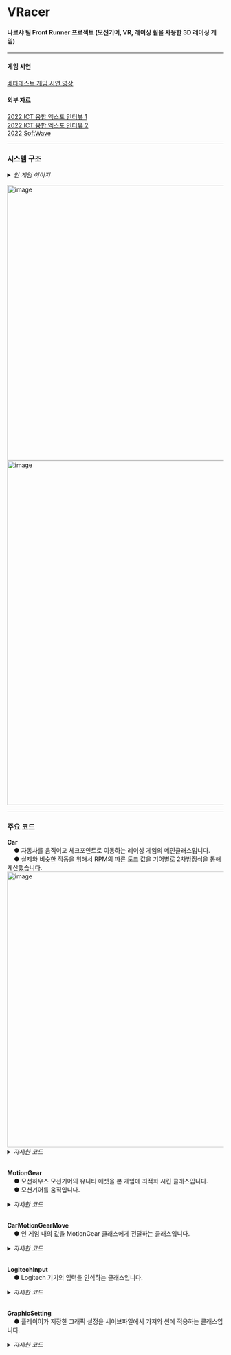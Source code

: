 # VRacer

<h4>나르샤 팀 Front Runner 프로젝트 (모션기어, VR, 레이싱 휠을 사용한 3D 레이싱 게임)</h4>

<hr class='hr-solid'/>

<h4>게임 시연</h4>

<A href="https://youtu.be/73nwsgYFb-k"> 베타테스트 게임 시연 영상 </A><br><p>

<h4>외부 자료</h4>

<A href="https://www.youtube.com/watch?v=0z_Cq4jISbE"> 2022 ICT 융합 엑스포 인터뷰 1 </A><br>
<A href="https://youtu.be/mk3mnzRFsNI?t=18893"> 2022 ICT 융합 엑스포 인터뷰 2 </A><br>
<A href="https://youtu.be/SjQXdJujxlM?t=279"> 2022 SoftWave </A>

<hr class='hr-solid'/>

<h3>시스템 구조</h3>

<details>
<summary><i>인 게임 이미지</i></summary>
<br>
 - 타이틀<br>
  <img width="640" alt="image" src="https://user-images.githubusercontent.com/80941288/230429856-b15159f7-1159-4335-9263-c53544391f06.png"><br>
  <img width="640" alt="image" src="https://user-images.githubusercontent.com/80941288/230729470-6c663521-b417-43b6-8258-0b73f9a43567.png"><br>
  <img width="640" alt="image" src="https://user-images.githubusercontent.com/80941288/230729507-45643499-dd69-427f-8e42-94bd80c126d2.png"><br>
  <img width="640" alt="image" src="https://user-images.githubusercontent.com/80941288/230729533-ba151e3a-f15d-4bdd-bd15-e608fa64073a.png"><br>
  <img width="640" alt="image" src="https://user-images.githubusercontent.com/80941288/230729575-fa266bbd-a9b7-4bfd-aae2-188df986d02b.png"><br>
  <br>
 - 설정<br>
  <img width="640" alt="image" src="https://user-images.githubusercontent.com/80941288/230704946-42d8ad15-3b5d-44ab-9917-3793fe37806d.png"><br>
  <br>
 - 튜토리얼<br>
  <img width="640" alt="image" src="https://user-images.githubusercontent.com/80941288/230704993-294eeb6f-8402-44c7-9000-888c8ee65a09.png"><br>
  <br>
 - 일반 플레이<br>
  <img width="640" alt="image" src="https://user-images.githubusercontent.com/80941288/230705063-c2d5aba9-e2db-486d-8400-afb959e8728a.png"><br>
  <img width="640" alt="image" src="https://user-images.githubusercontent.com/80941288/230705116-e7e63212-1f49-43e6-b4dc-e6edaf388dca.png"><br>
  <br>
</details>

<img width="640" alt="image" src="https://user-images.githubusercontent.com/80941288/230706345-be430afc-eede-4a3e-89e6-978c97f3518f.png"><br>
<img width="800" alt="image" src="https://user-images.githubusercontent.com/80941288/230706701-d20c93b6-2893-4599-8b4d-d378113a74c3.png">

<hr class='hr-solid'/>

<h3>주요 코드</h3>
<b>Car</b><br>
&nbsp;&nbsp;&nbsp;&nbsp;● 자동차를 움직이고 체크포인트로 이동하는 레이싱 게임의 메인클래스입니다.<br>
&nbsp;&nbsp;&nbsp;&nbsp;● 실제와 비슷한 작동을 위해서 RPM의 따른 토크 값을 기어별로 2차방정식을 통해 계산했습니다.<br>
<img width="640" alt="image" src="https://user-images.githubusercontent.com/80941288/230710776-f164bf76-d634-4624-9a74-3ae619b18d05.png">
<details>
    <summary><i>자세한 코드</i></summary>
    
  ```C#
using System;
using System.Collections;
using UnityEngine;

[RequireComponent(typeof(Rigidbody))]
public class Car : MonoBehaviour
{
	// 자동차 구동방식 (전륜, 후륜, 사륜) 열거형
	public enum DriveType
	{
		FrontWheelDrive,
		RearWheelDrive,
		AllWheelDrive
	}

	// 오브젝트 캐싱
	[Header("Cashing")]
	[SerializeField] private Transform handle;
	[SerializeField] private Wheels wheels;
	[SerializeField] private WheelMeshs wheelPaths;

	[Header("Value")]
	[SerializeField] private DriveType driveType;
	public float rpm;
	public float kmPerHour;

	private const float rpmLimit = 9000;
	private const float downForceValue = 50;
	private const float differentialRatio = 4.41f;
	private readonly float[] gearRatio = { 0, 3.5f, 2.5f, 1.8f, 1.4f, 1.1f, 0.8f, -3.6f };

	// 자동차의 각도
	public Vector3 BodyTlit { get { return transform.localEulerAngles; } }

	private int beforeGear = 0;
	private int beforeKMPerHour;
	private float wheelRadius;
	private float torque = 0; //Nm 단위

	private ClearCheck clearCheck;
	private Transform checkPoint;
	private CountDown countDown;
	private InputManager inputManager;
	private Rigidbody rigidBody;

	private void Awake()
	{
		// 외부 컴포넌트 전역변수에 할당
		
		try { clearCheck = GetComponent<ClearCheck>(); }
		catch (NullReferenceException) { clearCheck = null; }

		try { countDown = FindObjectOfType<CountDown>(); }
		catch (NullReferenceException) { countDown = null; }

		inputManager = FindObjectOfType<InputManager>();

		rigidBody = GetComponent<Rigidbody>();
	}

	private void Start()
	{
		// 바퀴 반지름, 물체 중심 변수 초기화

		wheelRadius = wheels.frontRight.radius;
		rigidBody.centerOfMass = transform.Find("Mass").localPosition;
	}

	private void Update()
	{	
		if (countDown != null)
		{
			if (!countDown.CountDownEnd) return;
		}
		if (clearCheck != null)
		{
			if (clearCheck.isClear) return;
		}

		SetRPMAndBeforeGear(kmPerHour, beforeKMPerHour, ref rpm, ref beforeGear, inputManager.gear, inputManager.gas);

		SetKMPerHour(ref kmPerHour, ref beforeKMPerHour);

		SetTorque(ref torque, rpm, inputManager.gear);

		LogitechWheelForce(kmPerHour);

		SteerVehicle(inputManager.horizontal);
	}

	private void FixedUpdate()
	{
		if (countDown != null)
		{
			if (!countDown.CountDownEnd) return;
		}
		if (clearCheck != null)
		{
			// 게임이 끝나면 자동차 정지
			if (clearCheck.isClear)
			{
				wheels.frontLeft.motorTorque = 0;
				wheels.frontRight.motorTorque = 0;
				wheels.backLeft.motorTorque = 0;
				wheels.backRight.motorTorque = 0;
				wheels.frontLeft.brakeTorque = 40000;
				wheels.frontRight.brakeTorque = 40000;
				wheels.backLeft.brakeTorque = 40000;
				wheels.backRight.brakeTorque = 40000;
				rpm = Mathf.Clamp(rpm - Time.deltaTime * 10000, 0, rpmLimit);

				return;
			}
		}

		CheckPointTeleport(checkPoint, inputManager.respawn, ref rpm, ref kmPerHour, inputManager.horizontal);

		AddDownForce();

		AnimateHandle(ref handle, inputManager.horizontal);

		AnimateWheels();

		MoveVehicle();

		Brake();
	}

	// 1 프레임 전 기어 값을 gear에 할당, 현재 rpm 값 설정
	private void SetRPMAndBeforeGear(float kmPerHour, int beforeKMPerHour, ref float rpm, ref int beforeGear, int gear, float gas)
	{
		if (Mathf.RoundToInt(kmPerHour) == 0 && beforeKMPerHour != 0)
		{
			rpm = 0;
			return;
		}

		float rpmVariance = Time.deltaTime * gas * gearRatio[gear] * differentialRatio * 50;

		rpm = Mathf.Clamp(rpm + (rpmVariance * (gas > 0 ? 1 : -1 / 2f)), 0, rpmLimit);

		if (gear != 0)
		{
			if (beforeGear != gear && rpm > 0)
			{
				rpm = Mathf.Clamp(rpm + (beforeGear - gear) * 500f, 0, rpmLimit);
			}

			beforeGear = gear;
		}
	}

	// 1 프레임 전 KMPerHour 값을 beforeKMPerHour에 할당, 현재 KMPerHour 값 설정
	private void SetKMPerHour(ref float kmPerHour, ref int beforeKMPerHour)
	{
		beforeKMPerHour = Mathf.RoundToInt(kmPerHour);

		kmPerHour = rigidBody.velocity.magnitude * 3.6f;
	}

	// 기어와 RPM 따른 토크 값 설정
	private void SetTorque(ref float torque, float rpm, int gear)
	{
		// 2차 방정식을 활용했습니다.
		switch (gear)
		{
  	case 0:
   	torque = 0;
   	break;
			case 1:
				torque = -1 / 9000f * Mathf.Pow(rpm - 6708.204f, 2) + 5000;
				break;
			case 2:
				torque = -1 / 12856f * Mathf.Pow(rpm - 6707.906f, 2) + 3500;
				break;
			case 3:
				torque = -1 / 18000f * Mathf.Pow(rpm - 6708.204f, 2) + 2500;
				break;
			case 4:
				torque = -1 / 25000f * Mathf.Pow(rpm - 6708.204f, 2) + 1800;
				break;
			case 5:
				torque = -1 / 30000f * Mathf.Pow(rpm - 6708.204f, 2) + 1500;
				break;
			case 6:
				torque = -1 / 34615f * Mathf.Pow(rpm - 6708.167f, 2) + 1300;
				break;
			case 7:
				torque = -1 / 9782f * Mathf.Pow(rpm - 6708f, 2) + 4600;
				break;
		}
	}

	// 속도에 따라 Logitech G29 핸들의 뻑뻑한 강도 조절
	private void LogitechWheelForce(float kmPerHour)
	{
		if (!(LogitechGSDK.LogiUpdate() && LogitechGSDK.LogiIsConnected(0))) return;

		LogitechGSDK.LogiPlayDamperForce(0, 70 - Mathf.RoundToInt(kmPerHour / 6));
	}

	// 브레이크 입력 시, 브레이크 토크 증가 및 RPM 감소
	private void Brake()
	{
		if (inputManager.clutch > 0) return;

		if (inputManager.brake > 0)
		{
			wheels.frontLeft.motorTorque = 0;
			wheels.frontRight.motorTorque = 0;
			wheels.backLeft.motorTorque = 0;
			wheels.backRight.motorTorque = 0;
			wheels.frontLeft.brakeTorque = 40000;
			wheels.frontRight.brakeTorque = 40000;
			wheels.backLeft.brakeTorque = 40000;
			wheels.backRight.brakeTorque = 40000;
			rpm = Mathf.Clamp(rpm - Time.deltaTime * 10000, 0, rpmLimit);
		}
	}

	// 구동방식, 엑셀 입력, 토크에 따라 자동차 이동(힘을 가함)
	private void MoveVehicle()
	{
		if (inputManager.clutch > 0) return;
		if (inputManager.brake > 0) return;

		// 구동방식에 따른 값 할당
		int motorFrontSet = 0;
		int motorBackSet = 0;
		int brakeFrontSet = 0;
		int brakeBackSet = 0;
		switch (driveType)
		{
			case DriveType.AllWheelDrive:
				motorFrontSet = 4;
				motorBackSet = 4;
				brakeFrontSet = 4;
				brakeBackSet = 4;
				break;
			case DriveType.RearWheelDrive:
				motorFrontSet = 2;
				motorBackSet = 1;
				brakeFrontSet = 2;
				brakeBackSet = 1;
				break;
			case DriveType.FrontWheelDrive:
				motorFrontSet = 1;
				motorBackSet = 2;
				brakeFrontSet = 1;
				brakeBackSet = 2;
				break;
		}

		// 기어에 따른 속도 제한
		int kphLimit = 0;
		switch (inputManager.gear)
		{
			case 1:
				kphLimit = 30;
				break;
			case 2:
				kphLimit = 60;
				break;
			case 3:
				kphLimit = 120;
				break;
			case 4:
				kphLimit = 150;
				break;
			case 5:
				kphLimit = 190;
				break;
			case 6:
				kphLimit = 240;
				break;
			case 7:
				kphLimit = 30;
				break;
		}

		// 시속 제한을 넘지 않고 기어 N단이 아니면 토크에 값 할당
		// WheelCollider.motorTorque에 값을 입력하면 해당 토크에 따라 바퀴가 회전합니다.
		if (kmPerHour < kphLimit && inputManager.gear != 0)
		{
			// 7단이라면 뒤로 바퀴를 회전하여 후진
			int direction = inputManager.gear == 7 ? -1 : 1;

			wheels.frontLeft.motorTorque = inputManager.gas * (torque / motorFrontSet) * direction;
			wheels.frontRight.motorTorque = inputManager.gas * (torque / motorFrontSet) * direction;
			wheels.backLeft.motorTorque = inputManager.gas * (torque / motorBackSet) * direction;
			wheels.backRight.motorTorque = inputManager.gas * (torque / motorBackSet) * direction;
		}
		else
		{
			wheels.frontLeft.motorTorque = 0;
			wheels.frontRight.motorTorque = 0;
			wheels.backLeft.motorTorque = 0;
			wheels.backRight.motorTorque = 0;
		}
		
		// 엑셀을 밟지 않으면 자동차가 서서히 멈춤
		if (inputManager.gas == 0)
		{
			wheels.frontLeft.brakeTorque = inputManager.gas * (torque / brakeFrontSet);
			wheels.frontRight.brakeTorque = inputManager.gas * (torque / brakeFrontSet);
			wheels.backLeft.brakeTorque = inputManager.gas * (torque / brakeBackSet);
			wheels.backRight.brakeTorque = inputManager.gas * (torque / brakeBackSet);
		}
		else
		{
			wheels.frontLeft.brakeTorque = 0;
			wheels.frontRight.brakeTorque = 0;
			wheels.backLeft.brakeTorque = 0;
			wheels.backRight.brakeTorque = 0;
		}
	}

	// 핸들 값에 따라 WheelCollider 각도 조절
	private void SteerVehicle(float horizontal)
	{
		if (horizontal != 0)
		{
			wheels.frontLeft.steerAngle = Mathf.Rad2Deg * Mathf.Atan(2.55f / (wheelRadius + (1.5f / 2) * horizontal)) * horizontal;
			wheels.frontRight.steerAngle = Mathf.Rad2Deg * Mathf.Atan(2.55f / (wheelRadius - (1.5f / 2) * horizontal)) * horizontal;
		}
		else
		{
			wheels.frontLeft.steerAngle = 0;
			wheels.frontRight.steerAngle = 0;
		}
	}

	// 실질적으로 보이는 바퀴 오브젝트의 위치, 각도를 WheelCollider와 동기화
	private void AnimateWheels()
	{
		wheels.frontLeft.GetWorldPose(out Vector3 position1, out Quaternion rotation1);
		wheelPaths.frontLeft.position = position1;
		wheelPaths.frontLeft.rotation = rotation1;

		wheels.frontRight.GetWorldPose(out Vector3 position2, out Quaternion rotation2);
		wheelPaths.frontRight.position = position2;
		wheelPaths.frontRight.rotation = rotation2;

		wheels.backLeft.GetWorldPose(out Vector3 position3, out Quaternion rotation3);
		wheelPaths.backLeft.position = position3;
		wheelPaths.backLeft.rotation = rotation3;

		wheels.backRight.GetWorldPose(out Vector3 position4, out Quaternion rotation4);
		wheelPaths.backRight.position = position4;
		wheelPaths.backRight.rotation = rotation4;
	}

	// 핸들 값에 따라 인 게임 핸들 각도 설정
	private void AnimateHandle(ref Transform handle, float horizontal)
	{
		Vector3 path = 450 * -horizontal * Vector3.forward;

		handle.localRotation = Quaternion.Euler(path);
		handle.eulerAngles = new Vector3(23.253f, handle.eulerAngles.y, handle.eulerAngles.z);
	}

	// 속도가 높아지면 자동차가 아래로 힘이 가해지는 것을 구현
	private void AddDownForce()
	{
		if (!rigidBody.useGravity) return;

		rigidBody.AddForce(downForceValue * rigidBody.velocity.magnitude * -transform.up);
	}

	// 입력이 들어오면 체크포인트로 이동
	public void CheckPointTeleport(Transform checkPoint, bool respawn, ref float rpm, ref float kmPerHour, float horizontal)
	{
		if (checkPoint == null) return;
		if (!respawn) return;

		StartCoroutine(WatingTime());

		rpm = 0;

		rigidBody.velocity = Vector3.zero;

		kmPerHour = 0;

		transform.SetPositionAndRotation(checkPoint.position, checkPoint.rotation);

		StartCoroutine(ResetLogitechWheel(horizontal));
	}

	// 체크포인트로 이동 후 1.5초 동안 대기
	private IEnumerator WatingTime()
	{
		rigidBody.useGravity = false;

		yield return new WaitForSeconds(1.5f);

		rigidBody.useGravity = true;
	}

	// Logitech G29 핸들 원위치
	private IEnumerator ResetLogitechWheel(float horizontal)
	{
		LogitechGSDK.LogiPlaySpringForce(0, 0, 100, 100);

		while (horizontal > 0.05f || horizontal < -0.05f)
		{
			yield return null;
		}

		LogitechGSDK.LogiStopSpringForce(0);
	}

	private void OnTriggerEnter(Collider other)
	{
		// 체크포인트에 닿으면 Transform(각도, 위치) 저장
		if (other.CompareTag("CheckPoint"))
		{
			checkPoint = other.transform;
		}
	}
}
  ```
</details><br>

<b>MotionGear</b><br>
&nbsp;&nbsp;&nbsp;&nbsp;● 모션하우스 모션기어의 유니티 에셋을 본 게임에 최적화 시킨 클래스입니다.<br>
&nbsp;&nbsp;&nbsp;&nbsp;● 모션기어를 움직입니다.
<details>
    <summary><i>자세한 코드</i></summary>
    
  ```C#
using MotionHouse;
using UnityEngine;

// 유니티의 모든 씬에서 사용할 수 있게 제가 만든 싱글톤 클래스를 상속했습니다.
public class MotionGear : Singleton<MotionGear>
{
	// 모션기어 앞, 뒤 기울임 값
	private float roll;
	// 모션기어 좌, 우 기울임 값
	private float pitch;
	// 모션기어 위, 아래 이동 값
	private float vibration;

	private bool isEnabled;
	private bool isVibration;

	protected override void Awake()
	{
		base.Awake();

		// 모션기어 실행 함수 한 번만 활성화
		if (isEnabled) return;

		MotionHouseSDK.MHRun();
		MotionHouseSDK.MotionControlStart();

		isEnabled = true;
	}

	private void Update()
	{
		// 모션기어의 위, 아래 이동 방향 변경
		if (isVibration)
		{
			vibration *= -1;
		}

		// 값을 실질적으로 모션기어를 움직이는 함수에 전달
		// 한 변수라도 값이 0이라면 전달하지 않음
		if (roll != 0 || pitch != 0 || vibration != 0)
		{
			MotionHouseSDK.MotionTelemetry(roll, pitch, 0, 0, vibration, 0, 0);
		}
	}

	// Roll, Pitch에 범위 내의 값 할당
	public void LeanMotionGear(float? pitch, float? roll)
	{
		if (roll != null)
		{
			this.roll = Mathf.Clamp((float)roll, -18, 18);
		}
		if (pitch != null)
		{
			this.pitch = Mathf.Clamp((float)pitch, -18, 18);
		}
	}

	// Roll, Pitch 값 초기화
	public void StopLeanMotionGear()
	{
		roll = 0;
		pitch = 0;
	}

	// Vibration 값 할당 및 모션기어의 위, 아래 이동 방향 변경 활성화
	public void Vibration(float value)
	{
		vibration = value;

		isVibration = true;
	}

	// Vibration 초기화 및 모션기어의 위, 아래 이동 방향 변경 비활성화
	public void StopVibration()
	{
		vibration = Mathf.Abs(vibration);

		isVibration = false;
	}

	// 프로그램 종료 시 모션기어 종료
	private void OnApplicationQuit()
	{
		MotionHouseSDK.MotionControlEnd();
		MotionHouseSDK.MHStop();
	}
}
  ```
</details><br>

<b>CarMotionGearMove</b><br>
&nbsp;&nbsp;&nbsp;&nbsp;● 인 게임 내의 값을 MotionGear 클래스에게 전달하는 클래스입니다.<br>
<details>
    <summary><i>자세한 코드</i></summary>
    
  ```C#
using UnityEngine;

public class CarMotionGearMove : MonoBehaviour
{
	// 자동차가 좌우로 떨리는 것을 표현하는 변수
	private float vibrationRollValue;

	private InputManager inputManager;
	private MotionGear motionGear;
	private Car car;

	private void Awake()
	{
		// 외부 컴포넌트 전역변수에 할당

		inputManager = FindObjectOfType<InputManager>();
		motionGear = FindObjectOfType<MotionGear>();
		car = GetComponent<Car>();
	}

	private void Update()
	{
		// 각도에 따른 Roll, Pitch 값 계산
		float bodyTlitPitch = (car.BodyTlit.x <= 180 ? -car.BodyTlit.x : 360 - car.BodyTlit.x) * 0.8f;
		float bodyTlitRoll = car.BodyTlit.z <= 180 ? car.BodyTlit.z : car.BodyTlit.z - 360;
		
		// RPM에 따른 진동
		motionGear.Vibration(Mathf.Clamp(car.rpm / 50, 0.5f, car.rpm / 50));

		// 브레이크 시, 모션기어의 각도가 앞으로 쏠림
		float brakeValue;
		if (inputManager.brake > 0 && car.rpm > 300)
		{
			// 음수 값을 할당 시, 앞으로 각도가 바뀜
			brakeValue = -6 * inputManager.brake + bodyTlitPitch;
		}
		else
		{
			brakeValue = 0;
		}

		// RPM에 기반하여 좌, 우로 떨리는 것을 표현
		// vibrationRollValue = (방향값) * (진동 세기)
		vibrationRollValue = (vibrationRollValue > 0 ? -1 : 1) * (Random.Range(0.05f, 0.2f) + car.rpm / 3500);

		motionGear.LeanMotionGear(bodyTlitPitch + brakeValue, vibrationRollValue + bodyTlitRoll);
	}
}
  ```
</details><br>

<b>LogitechInput</b><br>
&nbsp;&nbsp;&nbsp;&nbsp;● Logitech 기기의 입력을 인식하는 클래스입니다.<br>
<details>
    <summary><i>자세한 코드</i></summary>
    
  ```C#
public class LogitechInput
{
	// Logitech 기기 입력 값
	static LogitechGSDK.DIJOYSTATE2ENGINES rec;

	// Steering = Steering Horizontal, GasInput / Accelerator = Gas Vertical, CluthInput = Clutch Vertical and BrakeInput = Brake Vertical

	// Axis의 이름에 따른 로지텍 기기 입력 값 반환 (Steering Horizontal, Gas Vertical, Clutch Vertical, Brake Vertical)
	public static float GetAxis(string axisName)
	{
		// rec에 현재 로지텍 기기 값 할당
		rec = LogitechGSDK.LogiGetStateUnity(0);

		// Axis 이름 확인 및 값 조정 후 반환
		switch (axisName)
		{
			case "Steering Horizontal":
				return rec.lX / 32760f;
			case "Gas Vertical":
				return rec.lY / -32760f;
			case "Clutch Vertical":
				return rec.rglSlider[0] / -32760f;
			case "Brake Vertical":
				return rec.lRz / -32760f;
			default:
				return 0f;
		}
	}

	// 로지텍 기기의 해당 버튼을 누르고 있는 상태인지 Bool 값으로 반환
	public static bool GetKeyTriggered(LogitechKeyCode gameController, LogitechKeyCode keyCode)
	{
		return LogitechGSDK.LogiButtonTriggered((int)gameController, (int)keyCode);
	}

	// 로지텍 기기의 해당 버튼을 눌렀는지 Bool 값으로 반환
	public static bool GetKeyPresssed(LogitechKeyCode gameController, LogitechKeyCode keyCode)
	{
		return LogitechGSDK.LogiButtonIsPressed((int)gameController, (int)keyCode);
	}

	// 로지텍 기기의 해당 버튼을 떼었는지 Bool 값으로 반환
	public static bool GetKeyReleased(LogitechKeyCode gameController, LogitechKeyCode keyCode)
	{
		return LogitechGSDK.LogiButtonReleased((int)gameController, (int)keyCode);
	}
}
  ```
</details><br>

<b>GraphicSetting</b><br>
&nbsp;&nbsp;&nbsp;&nbsp;● 플레이어가 저장한 그래픽 설정을 세이브파일에서 가져와 씬에 적용하는 클래스입니다.<br>
<details>
    <summary><i>자세한 코드</i></summary>
    
  ```C#
  using UnityEngine.Rendering;
using UnityEngine.Rendering.HighDefinition;
using UnityEngine.SceneManagement;

// 유니티의 모든 씬에서 활용할 수 있도록 싱글톤 클래스를 상속했습니다.
public class GraphicSetting : Singleton<GraphicSetting>
{
	// 씬이 로딩되자마자 실행
	private void OnSceneLoaded(Scene scene, LoadSceneMode mode)
	{
		// HDRP 그래픽 설정을 담당하는 Volume과 Camera 정보 지역변수에 할당
		Volume volume = FindObjectOfType<Volume>();
		HDAdditionalCameraData[] hdAdditionalCameraDatas = FindObjectsOfType<HDAdditionalCameraData>();
		
		// 안개(Fog) 설정
		// VolumeProfile에서 Fog 클래스 가져오기
		if (volume.profile.TryGet(out Fog fog))
		{
			// 설정 덮어쓰기 활성화
			fog.enabled.overrideState = true;
			// 세이브파일에서 Bool 형태로 불러온 안개 활성 여부 입력
			fog.enabled.value = OptionData.fog;
		}

		// 모션 블러(Motion Blur) 설정
		// VolumeProfile에서 MotionBlur 클래스 가져오기
		if (volume.profile.TryGet(out MotionBlur motionBlur))
		{
			motionBlur.intensity.overrideState = true;
			// 세이브파일 Bool 값에 따라 모션 블러 수치 조정
			if (OptionData.motionBlur)
			{
				motionBlur.intensity.value = 1.5f;
			}
			else
			{
				motionBlur.intensity.value = 0;
			}
		}

		// 블룸(Bloom) 설정
		// VolumeProfile에서 Bloom 클래스 가져오기
		if (volume.profile.TryGet(out Bloom bloom))
		{
			bloom.intensity.overrideState = true;
			// 세이브파일 Bool 값에 따라 블룸 수치 조정
			if (OptionData.bloom)
			{
				bloom.intensity.value = 0.3f;
			}
			else
			{
				bloom.intensity.value = 0;
			}
		}

		// 안티앨리어싱 설정
		for (int count = 0; count < hdAdditionalCameraDatas.Length; count++)
		{
			// 씬 내 모든 카메라에 세이브파일 Bool 값에 따라 활성화 여부 입력
			HDAdditionalCameraData.AntialiasingMode antialiasingMode = OptionData.antiAliasing ? HDAdditionalCameraData.AntialiasingMode.SubpixelMorphologicalAntiAliasing : HDAdditionalCameraData.AntialiasingMode.None;
			hdAdditionalCameraDatas[count].antialiasing = antialiasingMode;
		}
	}
}
  ```
</details>
